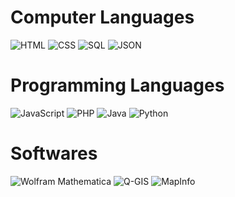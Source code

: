# Computer Languages

![HTML](https://shields.io/badge/-HTML-yellow?logo=HTML5) ![CSS](https://shields.io/badge/-CSS-black?logo=CSS3) ![SQL](https://shields.io/badge/-SQL-blue?logo=SQL) ![JSON](https://shields.io/badge/-JSON-yellow?logo=JSON)

# Programming Languages

![JavaScript](https://shields.io/badge/-JavaScript-blue?logo=JavaScript) ![PHP](https://shields.io/badge/-PHP-black?logo=PHP) ![Java](https://shields.io/badge/-Java-red?logo=Java) ![Python](https://shields.io/badge/-Python-green?logo=Python)

# Softwares

![Wolfram Mathematica](https://shields.io/badge/-Wolfram_Mathematica-red?logo=Wolfram_Mathematica) ![Q-GIS](https://shields.io/badge/-Q_GIS-green?logo=Q_GIS) ![MapInfo](https://shields.io/badge/-MapInfo-purple?logo=MapInfo)

